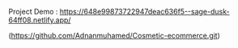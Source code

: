 Project Demo : https://648e99873722947deac636f5--sage-dusk-64ff08.netlify.app/ 

(https://github.com/Adnanmuhamed/Cosmetic-ecommerce.git)



